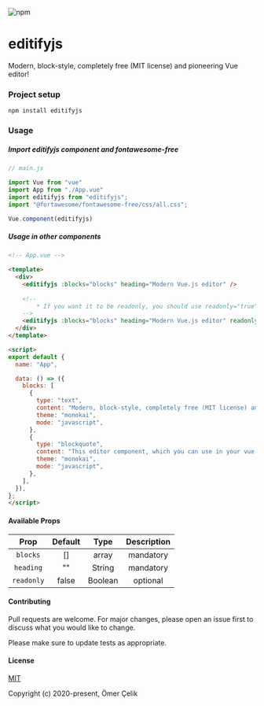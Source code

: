 ![npm](https://img.shields.io/npm/v/editifyjs)

# editifyjs

Modern, block-style, completely free (MIT license) and pioneering Vue editor!

### Project setup
```
npm install editifyjs
```

### Usage
##### Import editifyjs component and fontawesome-free
```javascript
// main.js

import Vue from "vue"
import App from "./App.vue"
import editifyjs from "editifyjs";
import "@fortawesome/fontawesome-free/css/all.css";

Vue.component(editifyjs)
```
##### Usage in other components
```html
<!-- App.vue -->

<template>
  <div>
    <editifyjs :blocks="blocks" heading="Modern Vue.js editor" />
    
    <!-- 
        * If you want it to be readonly, you should use readonly="true" directly!
    -->
    <editifyjs :blocks="blocks" heading="Modern Vue.js editor" readonly="true" />
  </div>
</template>

<script>
export default {
  name: "App",

  data: () => ({
    blocks: [
      {
        type: "text",
        content: "Modern, block-style, completely free (MIT license) and pioneering Vue editor",
        theme: "monokai",
        mode: "javascript",
      },
      {
        type: "blockquote",
        content: "This editor component, which you can use in your vue js projects as you wish, includes many <u>features</u>:",
        theme: "monokai",
        mode: "javascript",
      },
    ],
  }),
};
</script>
```
#### Available Props

| Prop| Default | Type | Description |
| :---: | :---: | :---: | :---:|
| ```blocks``` | [] | array | mandatory |
| ```heading``` | ""| String | mandatory |
| ```readonly``` | false | Boolean | optional|


#### Contributing
Pull requests are welcome. For major changes, please open an issue first to discuss what you would like to change.

Please make sure to update tests as appropriate.

#### License
[MIT](https://choosealicense.com/licenses/mit/)

Copyright (c) 2020-present, Ömer Çelik 